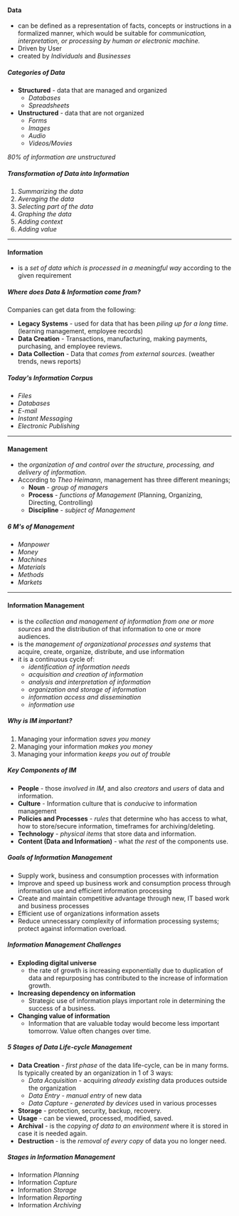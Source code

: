 #### Data 
- can be defined as a representation of facts, concepts or instructions in a formalized manner, which would be suitable for *communication, interpretation, or processing by human or electronic machine.*
- Driven by User
- created by *Individuals* and *Businesses*
##### Categories of Data
- **Structured** - data that are managed and organized
	- *Databases*
	- *Spreadsheets*
- **Unstructured** - data that are not organized
	- *Forms*
	- *Images*
	- *Audio*
	- *Videos/Movies*

*80% of information are unstructured*
##### Transformation of Data into Information
1. *Summarizing the data*
2. *Averaging the data* 
3. *Selecting part of the data* 
4. *Graphing the data* 
5. *Adding context*
6. *Adding value*

--- 
#### Information
- is a *set of data which is processed in a meaningful way* according to the given requirement

##### Where does Data & Information come from?
Companies can get data from the following:
- **Legacy Systems** - used for data that has been *piling up for a long time*. (learning management, employee records)
- **Data Creation** - Transactions, manufacturing, making payments, purchasing, and employee reviews. 
- **Data Collection** - Data that *comes from external sources*. (weather trends, news reports)
##### Today's Information Corpus
- *Files*
- *Databases*
- *E-mail*
- *Instant Messaging*
- *Electronic Publishing*

--- 
#### Management
- the *organization of and control over the structure, processing, and delivery of information*.
- According to *Theo Heimann*, management has three different meanings;
	- **Noun** - *group of managers*
	- **Process** - *functions of Management* (Planning, Organizing, Directing, Controlling)
	- **Discipline** - *subject of Management*
##### 6 M's of Management
- *Manpower*
- *Money*
- *Machines*
- *Materials*
- *Methods*
- *Markets*

--- 
#### Information Management 
- is the *collection and management of information from one or more sources* and the distribution of that information to one or more audiences.
- is the *management of organizational processes and systems* that acquire, create, organize, distribute, and use information
- it is a continuous cycle of:
	- *identification of information needs*
	- *acquisition and creation of information*
	- *analysis and interpretation of information*
	- *organization and storage of information*
	- *information access and dissemination*
	- *information use*

##### Why is IM important?
1. Managing your information *saves you money*
2. Managing your information *makes you money*
3. Managing your information *keeps you out of trouble*

##### Key Components of IM
- **People** - those *involved in IM*, and also *creators* and *users* of data and information.
- **Culture** - Information culture that is *conducive* to information management
- **Policies and Processes** - *rules* that determine who has access to what, how to store/secure information, timeframes for archiving/deleting.
- **Technology** - *physical items* that store data and information.
- **Content (Data and Information)** - what *the rest* of the components use.

##### Goals of Information Management 
- Supply work, business and consumption processes with information
- Improve and speed up business work and consumption process through information use and efficient information processing
- Create and maintain competitive advantage through new, IT based work and business processes
- Efficient use of organizations information assets
- Reduce unnecessary complexity of information processing systems; protect against information overload.

##### Information Management Challenges
- **Exploding digital universe**
	- the rate of growth is increasing exponentially due to duplication of data and repurposing has contributed to the increase of information growth.
- **Increasing dependency on information** 
	- Strategic use of information plays important role in determining the success of a business.
- **Changing value of information**
	- Information that are valuable today would become less important tomorrow. Value often changes over time.

##### 5 Stages of Data Life-cycle Management
- **Data Creation** - *first phase* of the data life-cycle, can be in many forms. Is typically created by an organization in 1 of 3 ways:
	- *Data Acquisition* - acquiring *already existing* data produces outside the organization
	- *Data Entry* - *manual entry* of new data
	- *Data Capture* - *generated by devices* used in various processes
- **Storage** - protection, security, backup, recovery.
- **Usage** - can be viewed, processed, modified, saved.
- **Archival** - is the *copying of data to an environment* where it is stored in case it is needed again.
- **Destruction** - is the *removal of every copy* of data you no longer need.
##### Stages in Information Management 
- Information *Planning*
- Information *Capture*
- Information *Storage*
- Information *Reporting*
- Information *Archiving*